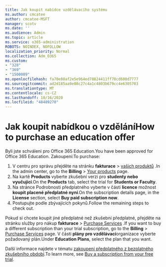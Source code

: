 ```yaml
---
title: Jak koupit nabídce vzdělávacího systému
ms.author: cmcatee
author: cmcatee-MSFT
manager: scotv
ms.date: ''
ms.audience: Admin
ms.topic: article
ms.service: o365-administration
ROBOTS: NOINDEX, NOFOLLOW
localization_priority: Normal
ms.collection: Adm_O365
ms.custom:
- "328"
- "369"
- "1500009"
ms.openlocfilehash: fa70e88af2e5e964ed78824411ff78cd600d7777
ms.sourcegitcommit: ad2d185aa9e08c27c4a1c4803b679cc4e6305703
ms.translationtype: MT
ms.contentlocale: cs-CZ
ms.lasthandoff: 10/16/2020
ms.locfileid: "48489270"
---
```

# <a name="how-to-purchase-an-education-offer"></a><span data-ttu-id="87113-102">Jak koupit nabídkou o vzdělání</span><span class="sxs-lookup"><span data-stu-id="87113-102">How to purchase an education offer</span></span>

<span data-ttu-id="87113-103">Byli jste schváleni pro Office 365 Education.</span><span class="sxs-lookup"><span data-stu-id="87113-103">You have been approved for Office 365 Education.</span></span> <span data-ttu-id="87113-104">Zakoupení:</span><span class="sxs-lookup"><span data-stu-id="87113-104">To purchase:</span></span>
  
1. <span data-ttu-id="87113-105">V centru pro správu přejděte na stránku **fakturace** \> [vašich produktů](https://go.microsoft.com/fwlink/p/?linkid=842054) .</span><span class="sxs-lookup"><span data-stu-id="87113-105">In the admin center, go to the **Billing** \> [Your products](https://go.microsoft.com/fwlink/p/?linkid=842054) page.</span></span>
2. <span data-ttu-id="87113-106">Na kartě **Products** vyberte zkušební verzi pro **studenty nebo vyučující**.</span><span class="sxs-lookup"><span data-stu-id="87113-106">On the **Products** tab, select the trial for **Students or Faculty**.</span></span>
3. <span data-ttu-id="87113-107">Na stránce Podrobnosti předplatného vyberte v části **licence** možnost **koupit placené předplatné nyní**.</span><span class="sxs-lookup"><span data-stu-id="87113-107">On the subscription details page, in the **License** section, select **Buy paid subscription now**.</span></span>
4. <span data-ttu-id="87113-108">Postupujte podle zbývajících pokynů.</span><span class="sxs-lookup"><span data-stu-id="87113-108">Follow the remaining steps to check out.</span></span>

<span data-ttu-id="87113-109">Pokud si chcete koupit jiné předplatné než zkušební předplatné, přejděte na stránku služby pro nákup **fakturace** \> [Purchase Services](https://go.microsoft.com/fwlink/p/?linkid=868433) .</span><span class="sxs-lookup"><span data-stu-id="87113-109">If you want to buy a different subscription than your trial subscription, go to the **Billing** \> [Purchase Services](https://go.microsoft.com/fwlink/p/?linkid=868433) page.</span></span> <span data-ttu-id="87113-110">V části **plány pro vzdělávací**organizace vyberte požadovaný plán.</span><span class="sxs-lookup"><span data-stu-id="87113-110">Under **Education Plans**, select the plan that you want.</span></span>

<span data-ttu-id="87113-111">Další informace najdete v tématu [zakoupení předplatného z bezplatného zkušebního období](https://docs.microsoft.com/microsoft-365/commerce/try-or-buy-microsoft-365#buy-a-subscription-from-your-free-trial).</span><span class="sxs-lookup"><span data-stu-id="87113-111">To learn more, see [Buy a subscription from your free trial](https://docs.microsoft.com/microsoft-365/commerce/try-or-buy-microsoft-365#buy-a-subscription-from-your-free-trial).</span></span>